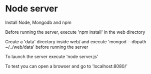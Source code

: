 # Node server

Install Node, Mongodb and npm

Before running the server, execute 'npm install' in the web directory

Create a 'data' directory inside web/ and execute 'mongod --dbpath ~/../web/data' before running the server

To launch the server execute 'node server.js'

To test you can open a browser and go to 'localhost:8080/'
